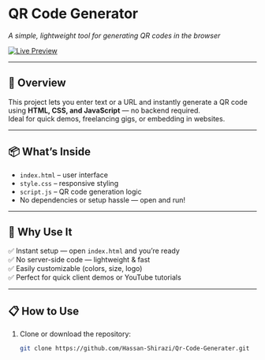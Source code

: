 # QR Code Generator  
*A simple, lightweight tool for generating QR codes in the browser*

[![Live Preview](https://img.shields.io/badge/Live%20Demo-Click%20Here-brightgreen?style=for-the-badge)](https://hassan-shirazi.github.io/Qr-Code-Generater/)

---

## 🚀 Overview  
This project lets you enter text or a URL and instantly generate a QR code using **HTML, CSS, and JavaScript** — no backend required.  
Ideal for quick demos, freelancing gigs, or embedding in websites.

---

## 📦 What’s Inside  
- `index.html` – user interface  
- `style.css` – responsive styling  
- `script.js` – QR code generation logic  
- No dependencies or setup hassle — open and run!

---

## 🎯 Why Use It  
✅ Instant setup — open `index.html` and you’re ready  
✅ No server-side code — lightweight & fast  
✅ Easily customizable (colors, size, logo)  
✅ Perfect for quick client demos or YouTube tutorials  

---

## 📋 How to Use  
1. Clone or download the repository:  
   ```bash
   git clone https://github.com/Hassan-Shirazi/Qr-Code-Generater.git

